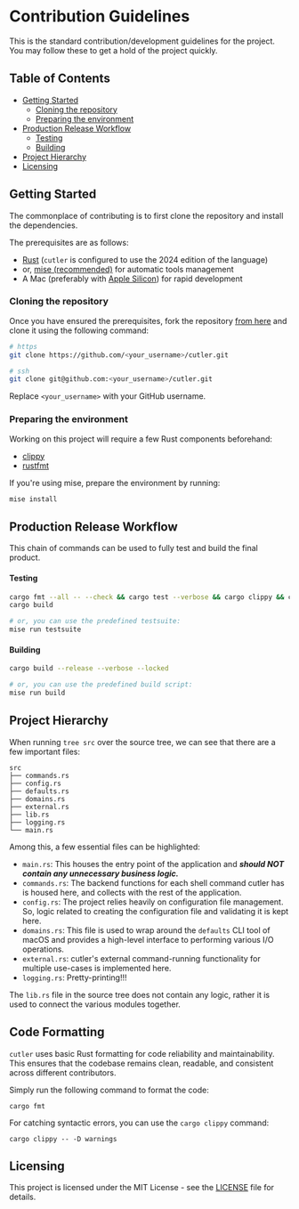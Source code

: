 # Contribution Guidelines

This is the standard contribution/development guidelines for the project. You may follow these to get a hold of the project quickly.

## Table of Contents

- [Getting Started](#getting-started)
  - [Cloning the repository](#cloning-the-repository)
  - [Preparing the environment](#preparing-the-environment)
- [Production Release Workflow](#production-release-workflow)
  - [Testing](#testing)
  - [Building](#building)
- [Project Hierarchy](#project-hierarchy)
- [Licensing](#licensing)

## Getting Started

The commonplace of contributing is to first clone the repository and install the dependencies.

The prerequisites are as follows:

- [Rust](https://www.rust-lang.org/tools/install) (`cutler` is configured to use the 2024 edition of the language)
- or, [mise (recommended)](https://mise.jdx.dev) for automatic tools management
- A Mac (preferably with [Apple Silicon](https://support.apple.com/en-us/HT211814)) for rapid development

### Cloning the repository

Once you have ensured the prerequisites, fork the repository [from here](https://github.com/hitblast/cutler/fork) and clone it using the following command:

```bash
# https
git clone https://github.com/<your_username>/cutler.git

# ssh
git clone git@github.com:<your_username>/cutler.git
```

Replace `<your_username>` with your GitHub username.

### Preparing the environment

Working on this project will require a few Rust components beforehand:

- [clippy](https://github.com/rust-lang/rust-clippy)
- [rustfmt](https://github.com/rust-lang/rustfmt)

If you're using mise, prepare the environment by running:

```bash
mise install
```

## Production Release Workflow

This chain of commands can be used to fully test and build the final product.

#### Testing

```bash
cargo fmt --all -- --check && cargo test --verbose && cargo clippy && cargo build
cargo build

# or, you can use the predefined testsuite:
mise run testsuite
```

#### Building

```bash
cargo build --release --verbose --locked

# or, you can use the predefined build script:
mise run build
```

## Project Hierarchy

When running `tree src` over the source tree, we can see that there are a few important files:

```
src
├── commands.rs
├── config.rs
├── defaults.rs
├── domains.rs
├── external.rs
├── lib.rs
├── logging.rs
└── main.rs
```

Among this, a few essential files can be highlighted:

- `main.rs`: This houses the entry point of the application and ***should NOT contain any unnecessary business logic.***
- `commands.rs`: The backend functions for each shell command cutler has is housed here, and collects with the rest of the application.
- `config.rs`: The project relies heavily on configuration file management. So, logic related to creating the configuration file and validating it is kept here.
- `domains.rs`: This file is used to wrap around the `defaults` CLI tool of macOS and provides a high-level interface to performing various I/O operations.
- `external.rs`: cutler's external command-running functionality for multiple use-cases is implemented here.
- `logging.rs`: Pretty-printing!!!

The `lib.rs` file in the source tree does not contain any logic, rather it is used to connect the various modules together.

## Code Formatting

`cutler` uses basic Rust formatting for code reliability and maintainability. This ensures that the codebase remains clean, readable, and consistent across different contributors.

Simply run the following command to format the code:

```
cargo fmt
```

For catching syntactic errors, you can use the `cargo clippy` command:

```
cargo clippy -- -D warnings
```

## Licensing

This project is licensed under the MIT License - see the [LICENSE](https://github.com/hitblast/cutler/blob/main/LICENSE) file for details.
